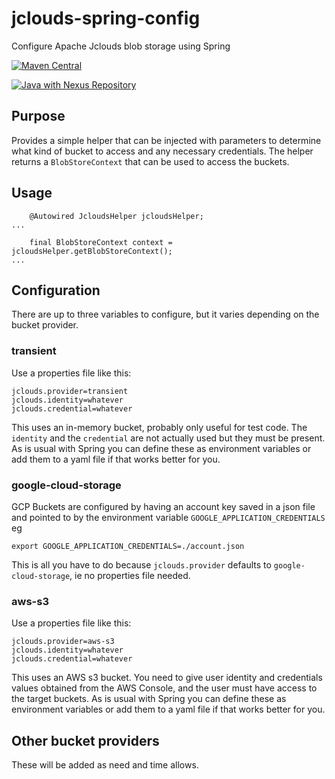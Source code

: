 # jclouds-spring-config
Configure Apache Jclouds blob storage using Spring

[![Maven Central](https://maven-badges.herokuapp.com/maven-central/nz.co.senanque/jclouds-spring-config/badge.svg)](http://mvnrepository.com/artifact/nz.co.senanque/jclouds-spring-config)

[![Java with Nexus Repository](https://github.com/RogerParkinson/jclouds-spring-config/actions/workflows/maven-publish.yml/badge.svg)](https://github.com/RogerParkinson/jclouds-spring-config/actions/workflows/maven-publish.yml)

## Purpose

Provides a simple helper that can be injected with parameters to determine what kind of bucket to access and any necessary credentials. The helper
returns a `BlobStoreContext` that can be used to access the buckets.

## Usage

```
	@Autowired JcloudsHelper jcloudsHelper;
...

	final BlobStoreContext context = jcloudsHelper.getBlobStoreContext();
...
```

## Configuration

There are up to three variables to configure, but it varies depending on the bucket provider.

### transient

Use a properties file like this: 

```
jclouds.provider=transient
jclouds.identity=whatever
jclouds.credential=whatever
```

This uses an in-memory bucket, probably only useful for test code. The `identity` and the `credential` are not actually used but they must be present.
As is usual with Spring you can define these as environment variables or add them to a yaml file if that works better for you.

### google-cloud-storage

GCP Buckets are configured by having an account key saved in a json file and pointed to by the environment variable `GOOGLE_APPLICATION_CREDENTIALS` eg

```
export GOOGLE_APPLICATION_CREDENTIALS=./account.json
```

This is all you have to do because `jclouds.provider` defaults to `google-cloud-storage`, ie no properties file needed.

### aws-s3

Use a properties file like this: 

```
jclouds.provider=aws-s3
jclouds.identity=whatever
jclouds.credential=whatever
```

This uses an AWS s3 bucket. You need to give user identity and credentials values obtained from the AWS Console, and the user must have access to the target buckets.
As is usual with Spring you can define these as environment variables or add them to a yaml file if that works better for you.

## Other bucket providers

These will be added as need and time allows.


